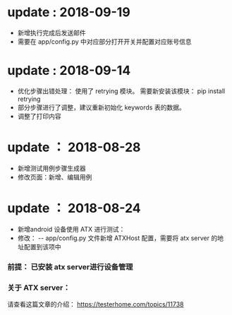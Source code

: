 # update : 2018-09-19
- 新增执行完成后发送邮件
- 需要在 app/config.py 中对应部分打开开关并配置对应账号信息

# update : 2018-09-14
- 优化步骤出错处理：  使用了 retrying 模块。  需要新安装该模块：  pip install retrying
- 部分步骤进行了调整，建议重新初始化  keywords 表的数据。
- 调整了打印内容


# update ： 2018-08-28
- 新增测试用例步骤生成器
- 修改页面：新增、编辑用例

# update ： 2018-08-24
- 新增android 设备使用 ATX 进行测试：
- 修改：
-- app/config.py 文件新增 ATXHost 配置，需要将 atx server 的地址配置到该项中

### 前提： 已安装 atx server进行设备管理
### 关于 ATX server：
请查看这篇文章的介绍：
https://testerhome.com/topics/11738